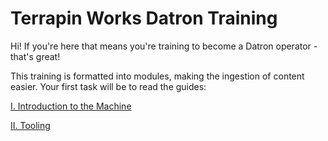
# Terrapin Works Datron Training

Hi! If you're here that means you're training to become a Datron operator - that's great!

This training is formatted into modules, making the ingestion of content easier. Your first task will be to read the guides:

[I. Introduction to the Machine](/guides/introduction.md)

[II. Tooling](/guides/tooling.md)
